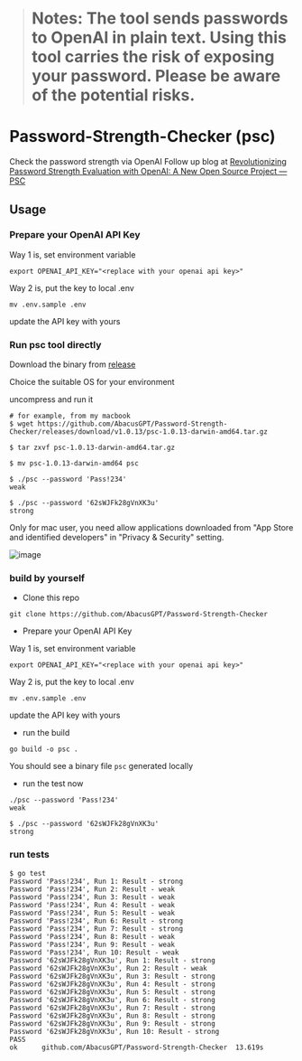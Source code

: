># Notes: The tool sends passwords to OpenAI in plain text. Using this tool carries the risk of exposing your password. Please be aware of the potential risks.

# Password-Strength-Checker (psc)

Check the password strength via OpenAI
Follow up blog at [Revolutionizing Password Strength Evaluation with OpenAI: A New Open Source Project — PSC](https://towardsdev.com/revolutionizing-password-strength-evaluation-with-openai-a-new-open-source-project-psc-83a63af32bb6)

## Usage

### Prepare your OpenAI API Key

Way 1 is, set environment variable
```
export OPENAI_API_KEY="<replace with your openai api key>"
```

Way 2 is, put the key to local .env
```
mv .env.sample .env
```

update the API key with yours

### Run psc tool directly

Download the binary from [release](https://github.com/AbacusGPT/Password-Strength-Checker/releases)

Choice the suitable OS for your environment

uncompress and run it
```
# for example, from my macbook
$ wget https://github.com/AbacusGPT/Password-Strength-Checker/releases/download/v1.0.13/psc-1.0.13-darwin-amd64.tar.gz 

$ tar zxvf psc-1.0.13-darwin-amd64.tar.gz

$ mv psc-1.0.13-darwin-amd64 psc

$ ./psc --password 'Pass!234'
weak

$ ./psc --password '62sWJFk28gVnXK3u'
strong
```

Only for mac user, you need allow applications downloaded from "App Store and identified developers" in "Privacy & Security" setting.

![image](https://github.com/AbacusGPT/Password-Strength-Checker/assets/8954908/56f9c668-550b-47f0-9710-c2dde4e91444)


### build by yourself

* Clone this repo

```
git clone https://github.com/AbacusGPT/Password-Strength-Checker
```

* Prepare your OpenAI API Key

Way 1 is, set environment variable
```
export OPENAI_API_KEY="<replace with your openai api key>"
```

Way 2 is, put the key to local .env
```
mv .env.sample .env
```

update the API key with yours

* run the build

```
go build -o psc .
```

You should see a binary file `psc` generated locally

* run the test now
```
./psc --password 'Pass!234'
weak

$ ./psc --password '62sWJFk28gVnXK3u'
strong
```

### run tests
```
$ go test
Password 'Pass!234', Run 1: Result - strong
Password 'Pass!234', Run 2: Result - weak
Password 'Pass!234', Run 3: Result - weak
Password 'Pass!234', Run 4: Result - weak
Password 'Pass!234', Run 5: Result - weak
Password 'Pass!234', Run 6: Result - strong
Password 'Pass!234', Run 7: Result - strong
Password 'Pass!234', Run 8: Result - weak
Password 'Pass!234', Run 9: Result - weak
Password 'Pass!234', Run 10: Result - weak
Password '62sWJFk28gVnXK3u', Run 1: Result - strong
Password '62sWJFk28gVnXK3u', Run 2: Result - weak
Password '62sWJFk28gVnXK3u', Run 3: Result - strong
Password '62sWJFk28gVnXK3u', Run 4: Result - strong
Password '62sWJFk28gVnXK3u', Run 5: Result - strong
Password '62sWJFk28gVnXK3u', Run 6: Result - strong
Password '62sWJFk28gVnXK3u', Run 7: Result - strong
Password '62sWJFk28gVnXK3u', Run 8: Result - strong
Password '62sWJFk28gVnXK3u', Run 9: Result - strong
Password '62sWJFk28gVnXK3u', Run 10: Result - strong
PASS
ok  	github.com/AbacusGPT/Password-Strength-Checker	13.619s
```
